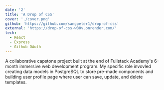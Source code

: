 ```yaml
---
date: '2'
title: 'A Drop of CSS'
cover: './cover.png'
github: 'https://github.com/sangpeter1/drop-of-css'
external: 'https://drop-of-css-w80v.onrender.com/'
tech:
  - React
  - Express
  - Github OAuth
---
```


A collaborative capstone project built at the end of Fullstack Academy's 6-month immersive web development program. My specific role invovled creating data models in PostgreSQL to store pre-made components and building user profile page where user can save, update, and delete templates.
